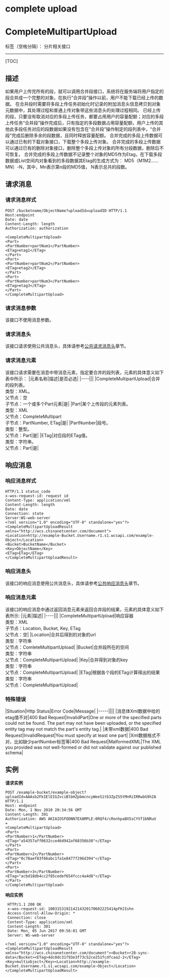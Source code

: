 # complete upload

# CompleteMultipartUpload

标签（空格分隔）： 分片相关接口

---
[TOC]


## 描述
如果用户上传完所有的段，就可以调用合并段接口，系统将在服务端将用户指定的段合并成一个完整的对象。在执行“合并段”操作以前，用户不能下载已经上传的数据。
在合并段时需要将多段上传任务初始化时记录的附加消息头信息拷贝到对象元数据中，其处理过程和普通上传对象带这些消息头的处理过程相同。
已经上传的段，只要没有取消对应的多段上传任务，都要占用用户的容量配额；对应的多段上传任务“合并段”操作完成后，只有指定的多段数据占用容量配额，用户上传的其他此多段任务对应的段数据如果没有包含在“合并段”操作制定的段列表中，“合并段”完成后删除多余的段数据，且同时释放容量配额。
合并完成的多段上传数据可以通过已有的下载对象接口，下载整个多段上传对象。
合并完成的多段上传数据可以通过已有的删除对象接口，删除整个多段上传对象的所有分段数据，删除后不可恢复。
合并完成的多段上传数据不记录整个对象的MD5作为Etag，在下载多段数据或List空间内对象看到的多段数据其Etag的生成方式为： MD5（M1M2……MN）-N，其中，Mn表示第n段的MD5值， N表示总共的段数。

## 请求消息
### 请求消息样式
```
POST /bucketname/ObjectName?uploadId=uploadID HTTP/1.1
Host:endpoint
Date: date
Content-Length: length
Authorization: authorization

<CompleteMultipartUpload>
<Part>
<PartNumber>partNum1</PartNumber>
<ETag>etag1</ETag>
</Part>
<Part>
<PartNumber>partNum2</PartNumber>
<ETag>etag2</ETag>
</Part>
<Part>
<PartNumber>partNum3</PartNumber>
<ETag>etag3</ETag>
</Part>
</CompleteMultipartUpload>
```
### 请求消息参数
该接口不使用消息参数。
### 请求消息头
该接口请求使用公共消息头，具体请参考[公共请求消息头](https://www.zybuluo.com/mdeditor#770721)章节。
### 请求消息元素
该接口请求需要在消息中带消息元素，指定要合并的段列表，元素的具体意义如下表中所示：
|元素名称|描述|是否必选|
|----|||
|CompleteMultipartUpload|合并的段列表。<br/>类型：XML。<br/>父节点：空<br/>子节点：一个或多个Part元素|是|
|Part|某个上传段的元素列表。<br/>类型：XML<br/>父节点：CompleteMultipart<br/>子节点：PartNumber, ETag|是|
|PartNumber|段号。<br/>类型：整型。<br/>父节点：Part|是|
|ETag|对应段的ETag值。<br/>类型：字符串。<br/>父节点：Part|是|
## 响应消息
### 响应消息样式
```
HTTP/1.1 status_code
x-wos-request-id: request id
Content-Type: application/xml
Content-Length: length
Date: date
Connection: state
Server:WS-web-server
<?xml version="1.0" encoding="UTF-8" standalone="yes"?>
<CompleteMultipartUploadResult xmlns="http://wcs.chinanetcenter.com/document">
<Location>http://example-Bucket.Username.r1.s1.wcsapi.com/example-Object</Location>
<Bucket>BucketName</Bucket>
<Key>ObjectName</Key>
<ETag>ETag</ETag>
</CompleteMultipartUploadResult>
```
### 响应消息头
该接口的响应消息使用公共消息头，具体请参考[公共响应消息头](https://www.zybuluo.com/mdeditor#770721)章节。
### 响应消息元素
该接口的响应消息中通过返回消息元素来返回合并段的结果，元素的具体意义如下表所示:
|元素|描述|
|----|||
|CompleteMultipartUpload|响应容器<br/>类型：XML<br/>子节点：Location, Bucket, Key, ETag<br/>父节点：空|
|Location|合并后得到的对象的url<br/>类型：字符串<br/>父节点：ComleteMultipartUpload|
|Bucket|合并段所在的空间<br/>类型：字符串<br/>父节点：CompleteMultipartUpload|
|Key|合并得到对象的key<br/>类型：字符串<br/>父节点：CompleteMultipartUpload|
|ETag|根据各个段的ETag计算得出的结果<br/>类型：字符串<br/>父节点：CompleteMultipartUpload|

### 特殊错误
|Situation|Http Status|Error Code|Message|
|-----||||
|消息体Xml数据中给的etag值不对|400 Bad Request|InvalidPart|One or more of the specified parts could not be found.  The part may not have been uploaded, or the specified entity tag may not match the part's entity tag.|
|未带xml数据|400 Bad Request|InvalidRequest|You must specify at least one part|
|Xml数据格式不对，比如缺少partNumber标签等|400 Bad Request|MalformedXML|The XML you provided was not well-formed or did not validate against our published schema|
## 实例
**请求实例**
```
POST /example-bucket/example-object?
uploadId=AAAsb2FkIElEIGZvciBlbHZpbmcncyWeeS1tb3ZpZS5tMnRzIRRwbG9hZA HTTP/1.1
Host: endpoint
Date: Mon, 1 Nov 2010 20:34:56 GMT
Content-Length: 391
Authorization: AWS AKIAIOSFODNN7EXAMPLE:0RQf4/cRonhpaBX5sCYVf1bNRuU
=
<CompleteMultipartUpload>
<Part>
<PartNumber>1</PartNumber>
<ETag>"a54357aff0632cce46d942af68356b38"</ETag>
</Part>
<Part>
<PartNumber>2</PartNumber>
<ETag>"0c78aef83f66abc1fa1e8477f296d394"</ETag>
</Part>
<Part>
<PartNumber>3</PartNumber>
<ETag>"acbd18db4cc2f85cedef654fccc4a4d8"</ETag>
</Part>
</CompleteMultipartUpload>
```
**响应实例**
```
 HTTP/1.1 200 OK
 x-wos-request-id: 100315319214214320170602225414pFHJIshn
 Access-Control-Allow-Origin: *
 Connection: close
 Content-Type: application/xml
 Content-Length: 301
 Date: Mon, 05 Jun 2017 09:56:01 GMT
 Server: WS-web-server

<?xml version="1.0" encoding="UTF-8" standalone="yes"?><CompleteMultipartUploadResult xmlns="http://wcs.chinanetcenter.com/document"><Bucket>r28-sync-data</Bucket><ETag>4dc0dc31f93e3f73c52ce251fcdfcaa2-2</ETag><Key>multiobject</Key><Location>http://example-Bucket.Username.r1.s1.wcsapi.com/example-Object</Location></CompleteMultipartUploadResult>
```



